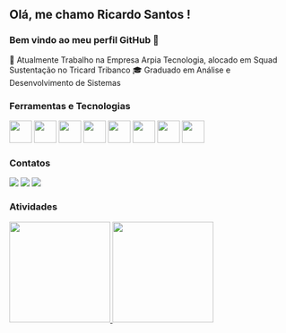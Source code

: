 ## Olá, me chamo Ricardo Santos ! 
### Bem vindo ao meu perfil GitHub 👋


:department_store: Atualmente Trabalho na Empresa Arpia Tecnologia, alocado em Squad Sustentação no Tricard Tribanco
:mortar_board: Graduado em Análise e Desenvolvimento de Sistemas


### Ferramentas e Tecnologias
<img src="https://cdn.jsdelivr.net/gh/devicons/devicon/icons/git/git-original.svg" height="40"/>     <img src="https://cdn.jsdelivr.net/gh/devicons/devicon/icons/angularjs/angularjs-original.svg" height="40" />     <img src="https://cdn.jsdelivr.net/gh/devicons/devicon/icons/javascript/javascript-original.svg" height="40" />     <img src="https://cdn.jsdelivr.net/gh/devicons/devicon/icons/nextjs/nextjs-original.svg" height="40"/>     <img src="https://cdn.jsdelivr.net/gh/devicons/devicon/icons/django/django-plain.svg" height="40" />     <img src="https://cdn.jsdelivr.net/gh/devicons/devicon/icons/laravel/laravel-plain.svg" height="40" />       <img src="https://cdn.jsdelivr.net/gh/devicons/devicon/icons/php/php-original.svg" height="40" />   <img src="https://cdn.jsdelivr.net/gh/devicons/devicon/icons/react/react-original.svg" height="40" />    


### Contatos
<div>
<a href="https://www.instagram.com/richard.santos.31105/" target="_blank"><img src="https://img.shields.io/badge/-Instagram-%23E4405F?style=for-the-badge&logo=instagram&logoColor=white" target="_blank"></a>
<a href = "mailto:richard7santos@hotmail"><img src="https://img.shields.io/badge/Gmail-D14836?style=for-the-badge&logo=gmail&logoColor=white" target="_blank"></a>
<a href="https://www.linkedin.com/in/ricardojsantos1/" target="_blank"><img src="https://img.shields.io/badge/-LinkedIn-%230077B5?style=for-the-badge&logo=linkedin&logoColor=white" target="_blank"></a>   
</div>

### Atividades
<div>
<a href="https://github.com/richard7santos">
<img height="180em" src="https://github-readme-stats.vercel.app/api/top-langs/?username=richard7santos&layout=compact&langs_count=7&theme=dracula"/>
<img height="180em" src="https://github-readme-stats.vercel.app/api?username=richard7santos&show_icons=true&theme=dracula&include_all_commits=true&count_private=true"/>
</div>
